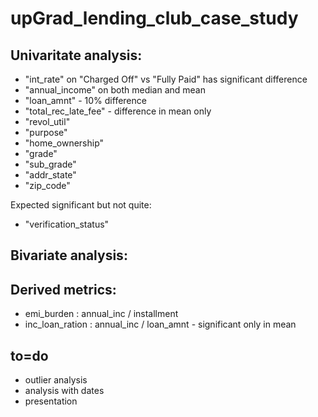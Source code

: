 # upGrad_lending_club_case_study


## Univaritate analysis:
- "int_rate" on "Charged Off" vs "Fully Paid" has significant difference
- "annual_income" on both median and mean
- "loan_amnt" - 10% difference
- "total_rec_late_fee" - difference in mean only
- "revol_util"
- "purpose"
- "home_ownership"
- "grade"
- "sub_grade"
- "addr_state"
- "zip_code"

Expected significant but not quite:
- "verification_status"

## Bivariate analysis:


## Derived metrics:
- emi_burden : annual_inc / installment
- inc_loan_ration : annual_inc / loan_amnt - significant only in mean

## to=do
- outlier analysis
- analysis with dates
- presentation
